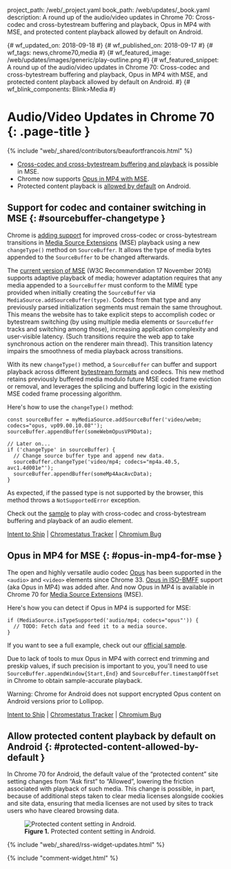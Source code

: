 project_path: /web/_project.yaml
book_path: /web/updates/_book.yaml
description: A round up of the audio/video updates in Chrome 70: Cross-codec and cross-bytestream buffering and playback, Opus in MP4 with MSE, and protected content playback allowed by default on Android.

{# wf_updated_on: 2018-09-18 #}
{# wf_published_on: 2018-09-17 #}
{# wf_tags: news,chrome70,media #}
{# wf_featured_image: /web/updates/images/generic/play-outline.png #}
{# wf_featured_snippet: A round up of the audio/video updates in Chrome 70: Cross-codec and cross-bytestream buffering and playback, Opus in MP4 with MSE, and protected content playback allowed by default on Android. #}
{# wf_blink_components: Blink>Media #}

# Audio/Video Updates in Chrome 70 {: .page-title }

{% include "web/_shared/contributors/beaufortfrancois.html" %}

- [Cross-codec and cross-bytestream buffering and
  playback](#sourcebuffer-changetype) is possible in MSE.
- Chrome now supports [Opus in MP4 with MSE](#opus-in-mp4-for-mse).
- Protected content playback is [allowed by
  default](#protected-content-allowed-by-default) on Android.

## Support for codec and container switching in MSE {: #sourcebuffer-changetype }

Chrome is [adding support] for improved cross-codec or cross-bytestream
transitions in [Media Source Extensions] (MSE) playback using a new
`changeType()` method on `SourceBuffer`. It allows the type of media
bytes appended to the `SourceBuffer` to be changed afterwards.

The [current version of MSE] (W3C Recommendation 17 November 2016) supports
adaptive playback of media; however adaptation requires that any media appended
to a `SourceBuffer` must conform to the MIME type provided when initially
creating the `SourceBuffer` via `MediaSource.addSourceBuffer(type)`. Codecs
from that type and any previously parsed initialization segments must remain
the same throughout. This means the website has to take explicit steps to
accomplish codec or bytestream switching (by using multiple media elements or
`SourceBuffer` tracks and switching among those), increasing application
complexity and user-visible latency. (Such transitions require the web app to
take synchronous action on the renderer main thread). This transition latency
impairs the smoothness of media playback across transitions.

With its new `changeType()` method, a `SourceBuffer` can buffer and support
playback across different [bytestream formats] and codecs. This new method
retains previously buffered media modulo future MSE coded frame eviction or
removal, and leverages the splicing and buffering logic in the existing MSE
coded frame processing algorithm.

Here's how to use the `changeType()` method:

    const sourceBuffer = myMediaSource.addSourceBuffer('video/webm; codecs="opus, vp09.00.10.08"');
    sourceBuffer.appendBuffer(someWebmOpusVP9Data);

    // Later on...
    if ('changeType' in sourceBuffer) {
      // Change source buffer type and append new data.
      sourceBuffer.changeType('video/mp4; codecs="mp4a.40.5, avc1.4d001e"');
      sourceBuffer.appendBuffer(someMp4AacAvcData);
    }

As expected, if the passed type is not supported by the browser, this method
throws a `NotSupportedError` exception.

Check out the [sample] to play with cross-codec and
cross-bytestream buffering and playback of an audio element.

[Intent to Ship](https://groups.google.com/a/chromium.org/forum/#!topic/blink-dev/K_OFPxA_whE) &#124;
[Chromestatus Tracker](https://www.chromestatus.com/feature/5719220952236032) &#124;
[Chromium Bug](https://bugs.chromium.org/p/chromium/issues/detail?id=605134)

## Opus in MP4 for MSE {: #opus-in-mp4-for-mse }

The open and highly versatile audio codec [Opus] has been supported in the
`<audio>` and `<video>` elements since Chrome 33. [Opus in ISO-BMFF] support
(aka Opus in MP4) was added after. And now Opus in MP4 is available in Chrome
70 for [Media Source Extensions] (MSE).

Here's how you can detect if Opus in MP4 is supported for MSE:

    if (MediaSource.isTypeSupported('audio/mp4; codecs="opus"')) {
      // TODO: Fetch data and feed it to a media source.
    }

If you want to see a full example, check out our [official sample].

Due to lack of tools to mux Opus in MP4 with correct end trimming and preskip
values, if such precision is important to you, you'll need to use
`SourceBuffer.appendWindow{Start,End}` and `SourceBuffer.timestampOffset` in
Chrome to obtain sample-accurate playback.

Warning: Chrome for Android does not support encrypted Opus content on Android
versions prior to Lollipop.

[Intent to Ship](https://groups.google.com/a/chromium.org/d/msg/blink-dev/Ce2j1tA_xdU/T9C6sxpTDQAJ) &#124;
[Chromestatus Tracker](https://www.chromestatus.com/features/5100845653819392) &#124;
[Chromium Bug](https://bugs.chromium.org/p/chromium/issues/detail?id=649438)

## Allow protected content playback by default on Android {: #protected-content-allowed-by-default }

In Chrome 70 for Android, the default value of the “protected content” site
setting changes from “Ask first” to “Allowed”, lowering the friction associated
with playback of such media. This change is possible, in part, because of
additional steps taken to clear media licenses alongside cookies and site data,
ensuring that media licenses are not used by sites to track users who have
cleared browsing data.

<div class="attempt-right">
<figure>
  <img src="/web/updates/images/2018/09/protected-content-setting.png"
       alt="Protected content setting in Android.">
  <figcaption>
    <b>Figure 1.</b>
    Protected content setting in Android.
  </figcaption>
</figure>
</div>


<div class="clearfix"></div>

{% include "web/_shared/rss-widget-updates.html" %}

{% include "comment-widget.html" %}

[adding support]: https://github.com/wicg/media-source/blob/codec-switching/codec-switching-explainer.md
[Media Source Extensions]: /web/fundamentals/media/mse/basics
[current version of MSE]: https://www.w3.org/TR/2016/REC-media-source-20161117/
[bytestream formats]: https://www.w3.org/TR/mse-byte-stream-format-registry/
[sample]: https://googlechrome.github.io/samples/media/sourcebuffer-changetype.html
[Opus]: https://opus-codec.org/
[Opus in ISO-BMFF]: https://people.xiph.org/~shobson/opus-codec.org/docs/opus_in_isobmff.html
[official sample]: https://googlechrome.github.io/samples/media/opus-in-mp4-for-mse.html
